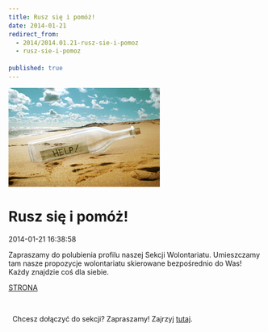```yaml
---
title: Rusz się i pomóż!
date: 2014-01-21
redirect_from: 
  - 2014/2014.01.21-rusz-sie-i-pomoz
  - rusz-sie-i-pomoz

published: true
---
```



![/assets/posts/2014/2014-01-21-rusz-sie-i-pomoz/rusz_sie_i_pomoz01.jpg](/assets/posts/2014/2014-01-21-rusz-sie-i-pomoz/rusz_sie_i_pomoz01.jpg)

# Rusz się i pomóż!

<time>2014-01-21 16:38:58</time>






Zapraszamy do polubienia profilu naszej Sekcji Wolontariatu. Umieszczamy tam nasze propozycje wolontariatu skierowane bezpośrednio do Was! Każdy znajdzie coś dla siebie.

[STRONA](https://www.facebook.com/WolontariatSoliDeo?fref=ts)


 


 
Chcesz dołączyć do sekcji? Zapraszamy! Zajrzyj [tutaj](http://nowy.solideo.pl/sekcje/sekcja-wolontariatu).


<!--{{json:{"created_date":"2014-01-21 16:38:58","publish_down":"0000-00-00 00:00:00","id":"5358"}}}-->